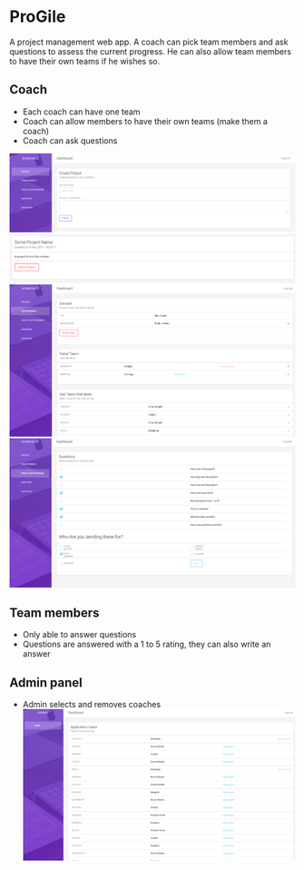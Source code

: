 # ProGile
A project management web app.
A coach can pick team members and ask questions to assess the current progress.
He can also allow team members to have their own teams if he wishes so.

## Coach
* Each coach can have one team
* Coach can allow members to have their own teams (make them a coach)
* Coach can ask questions

![](images/create_project.png)
![](images/delete_project.png)
![](images/manage_team.png)
![](images/sending_questions.png)

## Team members
* Only able to answer questions
* Questions are answered with a 1 to 5 rating, they can also write an answer

## Admin panel
* Admin selects and removes coaches
![](images/admin_panel.png)